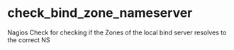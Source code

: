 # check_bind_zone_nameserver

Nagios Check for checking if the Zones of the local bind server resolves to the correct NS
